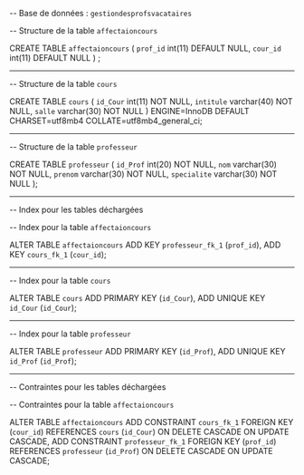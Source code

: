 
-- Base de données : `gestiondesprofsvacataires`

-- Structure de la table `affectaioncours`


CREATE TABLE `affectaioncours` (
  `prof_id` int(11) DEFAULT NULL,
  `cour_id` int(11) DEFAULT NULL
) ;

-- --------------------------------------------------------

-- Structure de la table `cours`


CREATE TABLE `cours` (
  `id_Cour` int(11) NOT NULL,
  `intitule` varchar(40) NOT NULL,
  `salle` varchar(30) NOT NULL
) ENGINE=InnoDB DEFAULT CHARSET=utf8mb4 COLLATE=utf8mb4_general_ci;

-- --------------------------------------------------------


-- Structure de la table `professeur`


CREATE TABLE `professeur` (
  `id_Prof` int(20) NOT NULL,
  `nom` varchar(30) NOT NULL,
  `prenom` varchar(30) NOT NULL,
  `specialite` varchar(30) NOT NULL
);

-- --------------------------------------------------------
-- Index pour les tables déchargées

-- Index pour la table `affectaioncours`

ALTER TABLE `affectaioncours`
  ADD KEY `professeur_fk_1` (`prof_id`),
  ADD KEY `cours_fk_1` (`cour_id`);

-- --------------------------------------------------------

-- Index pour la table `cours`

ALTER TABLE `cours`
  ADD PRIMARY KEY (`id_Cour`),
  ADD UNIQUE KEY `id_Cour` (`id_Cour`);
-- --------------------------------------------------------

-- Index pour la table `professeur`

ALTER TABLE `professeur`
  ADD PRIMARY KEY (`id_Prof`),
  ADD UNIQUE KEY `id_Prof` (`id_Prof`);

-- --------------------------------------------------------

-- Contraintes pour les tables déchargées

-- Contraintes pour la table `affectaioncours`

ALTER TABLE `affectaioncours`
  ADD CONSTRAINT `cours_fk_1` FOREIGN KEY (`cour_id`) REFERENCES `cours` (`id_Cour`) ON DELETE CASCADE ON UPDATE CASCADE,
  ADD CONSTRAINT `professeur_fk_1` FOREIGN KEY (`prof_id`) REFERENCES `professeur` (`id_Prof`) ON DELETE CASCADE ON UPDATE CASCADE;
